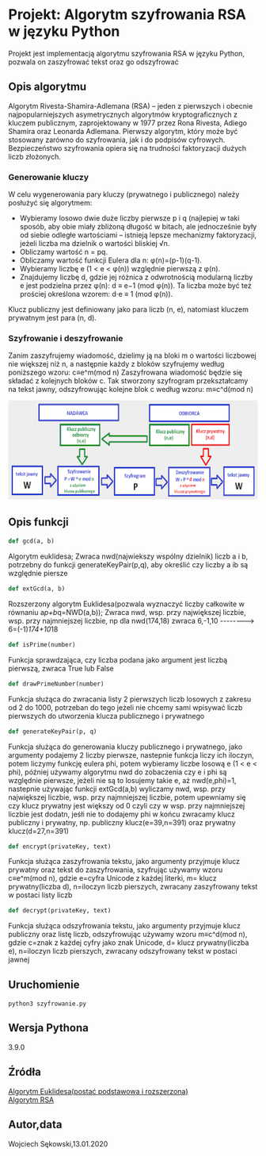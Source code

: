 # Projekt: Algorytm szyfrowania RSA w języku Python

Projekt jest implementacją algorytmu szyfrowania RSA w języku Python, pozwala on zaszyfrować tekst oraz go odszyfrować

## Opis algorytmu
Algorytm Rivesta-Shamira-Adlemana (RSA) – jeden z pierwszych i obecnie najpopularniejszych asymetrycznych algorytmów kryptograficznych z kluczem publicznym, zaprojektowany w 1977 przez Rona Rivesta, Adiego Shamira oraz Leonarda Adlemana. Pierwszy algorytm, który może być stosowany zarówno do szyfrowania, jak i do podpisów cyfrowych. Bezpieczeństwo szyfrowania opiera się na trudności faktoryzacji dużych liczb złożonych.

### Generowanie kluczy
W celu wygenerowania pary kluczy (prywatnego i publicznego) należy posłużyć się algorytmem:

* Wybieramy losowo dwie duże liczby pierwsze p i q (najlepiej w taki sposób, aby obie miały zbliżoną długość w bitach, ale jednocześnie były od siebie odległe wartościami – istnieją lepsze mechanizmy faktoryzacji, jeżeli liczba ma dzielnik o wartości bliskiej √n.
* Obliczamy wartość n = pq.
* Obliczamy wartość funkcji Eulera dla n: φ(n)=(p-1)(q-1).
* Wybieramy liczbę e (1 < e < φ(n)) względnie pierwszą z φ(n).
* Znajdujemy liczbę d, gdzie jej różnica z odwrotnością modularną liczby e jest podzielna przez φ(n):
d ≡ e−1 (mod φ(n)).
Ta liczba może być też prościej określona wzorem:
d⋅e ≡ 1 (mod φ(n)).

Klucz publiczny jest definiowany jako para liczb (n, e), natomiast kluczem prywatnym jest para (n, d).

### Szyfrowanie i deszyfrowanie
Zanim zaszyfrujemy wiadomość, dzielimy ją na bloki m o wartości liczbowej nie większej niż n, a następnie każdy z bloków szyfrujemy według poniższego wzoru:
c≡e^m(mod n)
Zaszyfrowana wiadomość będzie się składać z kolejnych bloków c. Tak stworzony szyfrogram przekształcamy na tekst jawny, odszyfrowując kolejne blok c według wzoru:
m≡c^d(mod n)


<img src="rsa.png" alt="WIzualizacja RSA" height="200px"/>

## Opis funkcji

```python
def gcd(a, b)
```
Algorytm euklidesa;
Zwraca nwd(najwiekszy wspólny dzielnik) liczb a i b, potrzebny do funkcji generateKeyPair(p,q), aby określić czy liczby a ib są względnie piersze

```python
def extGcd(a, b)
```
Rozszerzony algorytm Euklidesa(pozwala wyznaczyć liczby całkowite w równaniu a*p+b*q=NWD(a,b));
Zwraca nwd, wsp. przy największej liczbie, wsp. przy najmniejszej liczbie, np dla nwd(174,18) zwraca 6,-1,10 --------> 6=(-1)*174+10*18

```python
def isPrime(number)
```
Funkcja sprawdzająca, czy liczba podana jako argument jest liczbą pierwszą, zwraca True lub False

```python
def drawPrimeNumber(number)
```
Funkcja służąca do zwracania listy 2 pierwszych liczb losowych z zakresu od 2 do 1000, potrzeban do tego jeżeli nie chcemy sami wpisywać liczb pierwszych do utworzenia klucza publicznego i prywatnego

```python
def generateKeyPair(p, q)
```
Funkcja służąca do generowania kluczy publicznego i prywatnego, jako argumenty podajemy 2 liczby pierwsze, nastepnie funkcja liczy ich iloczyn, potem
liczymy funkcję eulera phi, potem wybieramy liczbe losową e (1 < e < phi), później używamy algorytmu nwd do zobaczenia czy e i phi są względnie pierwsze,
jeżeli nie są to losujemy takie e, aż nwd(e,phi)=1, nastepnie używając funkcji extGcd(a,b) wyliczamy nwd, wsp. przy największej liczbie, wsp. przy 
najmniejszej liczbie, potem upewniamy się czy klucz prywatny jest większy od 0 czyli czy w  wsp. przy najmniejszej liczbie jest dodatn, jeśłi nie to 
dodajemy phi w końcu zwracamy klucz publiczny i prywatny, np. publiczny klucz(e=39,n=391) oraz prywatny klucz(d=27,n=391)

```python
def encrypt(privateKey, text)
```
Funkcja służąca zaszyfrowania tekstu, jako argumenty przyjmuje  klucz prywatny oraz tekst do zaszyfrowania, szyfrując używamy wzoru c≡e^m(mod n), gdzie 
e=cyfra Unicode z każdej literki, m= klucz prywatny(liczba d), n=iloczyn liczb pierszych, zwracany zaszyfrowany tekst w postaci listy liczb

```python
def decrypt(privateKey, text)
```
Funkcja służąca odszyfrowania tekstu, jako argumenty przyjmuje  klucz publiczny oraz listę liczb, odszyfrowując używamy wzoru m≡c^d(mod n), gdzie c=znak z każdej cyfry jako znak Unicode, d= klucz prywatny(liczba e), n=iloczyn liczb pierszych, zwracany odszyfrowany tekst w postaci jawnej


## Uruchomienie
```
python3 szyfrowanie.py
```

## Wersja Pythona
3.9.0

## Źródła 
[Algorytm Euklidesa(postać podstawowa i rozszerzona)](https://pl.wikipedia.org/wiki/Algorytm_Euklidesa)\
[Algorytm RSA](https://pl.wikipedia.org/wiki/RSA_(kryptografia))

## Autor,data
Wojciech Sękowski,13.01.2020
